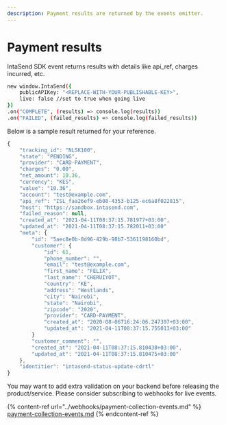 ```yaml
---
description: Payment results are returned by the events emitter.
---
```


# Payment results

IntaSend SDK event returns results with details like api\_ref, charges incurred, etc.

```bash
new window.IntaSend({
    publicAPIKey: "<REPLACE-WITH-YOUR-PUBLISHABLE-KEY>",
    live: false //set to true when going live
})
.on("COMPLETE", (results) => console.log(results))
.on("FAILED", (failed_results) => console.log(failed_results))
```

Below is a sample result returned for your reference.&#x20;

```javascript
{
    "tracking_id": "NLSK100",
    "state": "PENDING",
    "provider": "CARD-PAYMENT",
    "charges": "0.00",
    "net_amount": 10.36,
    "currency": "KES",
    "value": "10.36",
    "account": "test@example.com",
    "api_ref": "ISL_faa26ef9-eb08-4353-b125-ec6a8f022815",
    "host": "https://sandbox.intasend.com",
    "failed_reason": null,
    "created_at": "2021-04-11T08:37:15.781977+03:00",
    "updated_at": "2021-04-11T08:37:15.782011+03:00"
    "meta": {
        "id": "5aec8e0b-8d96-429b-98b7-5361198160bd",
        "customer": {
            "id": 61,
            "phone_number": "",
            "email": "test@example.com",
            "first_name": "FELIX",
            "last_name": "CHERUIYOT",
            "country": "KE",
            "address": "Westlands",
            "city": "Nairobi",
            "state": "Nairobi",
            "zipcode": "2020",
            "provider": "CARD-PAYMENT",
            "created_at": "2020-08-06T16:24:06.247397+03:00",
            "updated_at": "2021-04-11T08:37:15.755013+03:00"
        }
        "customer_comment": "",
        "created_at": "2021-04-11T08:37:15.810438+03:00",
        "updated_at": "2021-04-11T08:37:15.810475+03:00"
    },
    "identitier": "intasend-status-update-cdrtl"
}
```

You may want to add extra validation on your backend before releasing the product/service. Please consider subscribing to webhooks for live events.

{% content-ref url="../webhooks/payment-collection-events.md" %}
[payment-collection-events.md](../webhooks/payment-collection-events.md)
{% endcontent-ref %}
